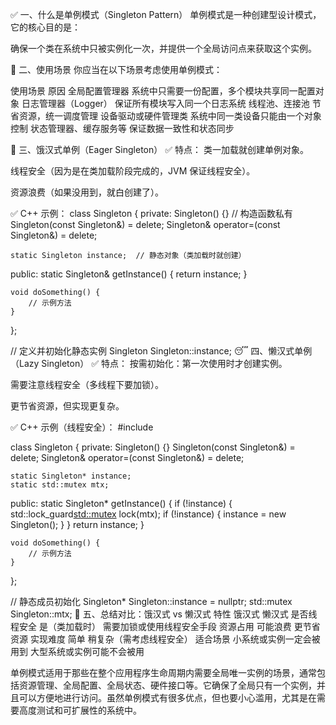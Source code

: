 

✅ 一、什么是单例模式（Singleton Pattern）
单例模式是一种创建型设计模式，它的核心目的是：

确保一个类在系统中只被实例化一次，并提供一个全局访问点来获取这个实例。

📌 二、使用场景
你应当在以下场景考虑使用单例模式：

使用场景	原因
全局配置管理器	系统中只需要一份配置，多个模块共享同一配置对象
日志管理器（Logger）	保证所有模块写入同一个日志系统
线程池、连接池	节省资源，统一调度管理
设备驱动或硬件管理类	系统中同一类设备只能由一个对象控制
状态管理器、缓存服务等	保证数据一致性和状态同步

🥶 三、饿汉式单例（Eager Singleton）
✅ 特点：
类一加载就创建单例对象。

线程安全（因为是在类加载阶段完成的，JVM 保证线程安全）。

资源浪费（如果没用到，就白创建了）。

✅ C++ 示例：
class Singleton {
private:
    Singleton() {}  // 构造函数私有
    Singleton(const Singleton&) = delete;
    Singleton& operator=(const Singleton&) = delete;

    static Singleton instance;  // 静态对象（类加载时就创建）

public:
    static Singleton& getInstance() {
        return instance;
    }

    void doSomething() {
        // 示例方法
    }
};

// 定义并初始化静态实例
Singleton Singleton::instance;
😴 四、懒汉式单例（Lazy Singleton）
✅ 特点：
按需初始化：第一次使用时才创建实例。

需要注意线程安全（多线程下要加锁）。

更节省资源，但实现更复杂。

✅ C++ 示例（线程安全）：
#include <mutex>

class Singleton {
private:
    Singleton() {}
    Singleton(const Singleton&) = delete;
    Singleton& operator=(const Singleton&) = delete;

    static Singleton* instance;
    static std::mutex mtx;

public:
    static Singleton* getInstance() {
        if (!instance) {
            std::lock_guard<std::mutex> lock(mtx);
            if (!instance) {
                instance = new Singleton();
            }
        }
        return instance;
    }

    void doSomething() {
        // 示例方法
    }
};

// 静态成员初始化
Singleton* Singleton::instance = nullptr;
std::mutex Singleton::mtx;
📌 五、总结对比：饿汉式 vs 懒汉式
特性	饿汉式	懒汉式
是否线程安全	是（类加载时）	需要加锁或使用线程安全手段
资源占用	可能浪费	更节省资源
实现难度	简单	稍复杂（需考虑线程安全）
适合场景	小系统或实例一定会被用到	大型系统或实例可能不会被用



单例模式适用于那些在整个应用程序生命周期内需要全局唯一实例的场景，通常包括资源管理、全局配置、全局状态、硬件接口等。它确保了全局只有一个实例，并且可以方便地进行访问。虽然单例模式有很多优点，但也要小心滥用，尤其是在需要高度测试和可扩展性的系统中。